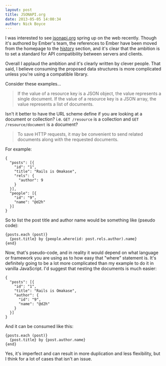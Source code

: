 ```yaml
---
layout: post
title: JSONAPI.org
date: 2013-05-05 14:00:34
author: Nick Boyce
---
```

I was interested to see [jsonapi.org](http://jsonapi.org/) spring up on the web recently. Though it's authored by Ember's team, the references to Ember have been moved from the homepage to the [history](http://jsonapi.org/history) section, and it's clear that the ambition is to set a standard for API compatibility between servers and clients.

Overall I applaud the ambition and it's clearly written by clever people. That said, I believe consuming the proposed data structures is more complicated unless you're using a compatible library.

Consider these examples...

> If the value of a resource key is a JSON object, the value represents a single document.
> If the value of a resource key is a JSON array, the value represents a list of documents.

Isn't it better to have the URL scheme define if you are looking at a document or collection? i.e. ``GET /resource`` is a collection and ``GET /resource/document`` is a document?

> To save HTTP requests, it may be convenient to send related documents along with the requested documents.

For example:

    {
      "posts": [{
        "id": "1",
        "title": "Rails is Omakase",
        "rels": {
          "author": 9
        }
      }],
      "people": [{
        "id": "9",
        "name": "@d2h"
      }]
    }

So to list the post title and author name would be something like (pseudo code):

    {posts.each (post)}
      {post.title} by {people.where(id: post.rels.author).name}
    {end}  

Now, that's pseudo-code, and in reality it would depend on what language or framework you are using as to how easy that "where" statement is. It's definitely going to be a lot more complicated than my example to do it in vanilla JavaScript. I'd suggest that nesting the documents is much easier:

    {
      "posts": [{
        "id": "1",
        "title": "Rails is Omakase",
        "author": {
          "id": "9",
          "name": "@d2h"
        }
      }]
    }

And it can be consumed like this: 

    {posts.each (post)}
      {post.title} by {post.author.name}
    {end}  
  
Yes, it's imperfect and can result in more duplication and less flexibility, but I think for a lot of cases that isn't an issue.